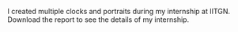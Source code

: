 I created multiple clocks and portraits during my internship at IITGN. Download the report to see the details of my internship.
